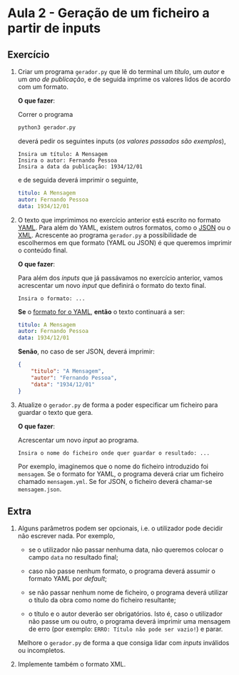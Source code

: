 # Aula 2 - Geração de um ficheiro a partir de inputs

## Exercício

1. Criar um programa `gerador.py` que lê do terminal um _título_, um _autor_ e um _ano de publicação_, e de seguida imprime os valores lidos de acordo com um formato.
   
   **O que fazer**:
   
   Correr o programa
   
   ```bash
   python3 gerador.py
   ```
   
   deverá pedir os seguintes inputs (*os valores passados são exemplos*),
   
   ```
   Insira um título: A Mensagem
   Insira o autor: Fernando Pessoa
   Insira a data da publicação: 1934/12/01
   ```
   
   e de seguida deverá imprimir o seguinte,
   
   ```yaml
   titulo: A Mensagem
   autor: Fernando Pessoa
   data: 1934/12/01
   ```

2. O texto que imprimimos no exercício anterior está escrito no formato [YAML](https://yaml.org/). Para além do YAML, existem outros formatos, como o [JSON](https://www.json.org/json-en.html) ou o [XML](https://pt.wikipedia.org/wiki/XML).
   Acrescente ao programa `gerador.py` a possibilidade de escolhermos em que formato (YAML ou JSON) é que queremos imprimir o conteúdo final.
   
   **O que fazer**:
   
   Para além dos *inputs* que já passávamos no exercício anterior, vamos acrescentar um novo *input* que definirá o formato do texto final.
   
   ```
   Insira o formato: ...
   ```
   
   **Se** o <u>formato for o YAML</u>, **então** o texto continuará a ser:
   
   ```yaml
   titulo: A Mensagem
   autor: Fernando Pessoa
   data: 1934/12/01
   ```
   
   **Senão**, no caso de ser JSON, deverá imprimir:
   
   ```json
   {
       "titulo": "A Mensagem",
       "autor": "Fernando Pessoa",
       "data": "1934/12/01"
   }
   ```

3. Atualize o `gerador.py` de forma a poder especificar um ficheiro para guardar o texto que gera.
   
   **O que fazer**:
   
   Acrescentar um novo *input* ao programa.
   
   ```
   Insira o nome do ficheiro onde quer guardar o resultado: ...
   ```
   
   Por exemplo, imaginemos que o nome do ficheiro introduzido foi `mensagem`. Se o formato for YAML, o programa deverá criar um ficheiro chamado `mensagem.yml`. Se for JSON, o ficheiro deverá chamar-se `mensagem.json`.



## Extra

1. Alguns parâmetros podem ser opcionais, i.e. o utilizador pode decidir não escrever nada. Por exemplo,
   
   - se o utilizador não passar nenhuma data, não queremos colocar o campo `data` no resultado final;
   
   - caso não passe nenhum formato, o programa deverá assumir o formato YAML por *default*;
   
   - se não passar nenhum nome de ficheiro, o programa deverá utilizar o título da obra como nome do ficheiro resultante;
   
   - o título e o autor deverão ser obrigatórios. Isto é, caso o utilizador não passe um ou outro, o programa deverá imprimir uma mensagem de erro (por exemplo: `ERRO: Título não pode ser vazio!`) e parar.
   
   Melhore o `gerador.py` de forma a que consiga lidar com *inputs* inválidos ou incompletos.

2. Implemente também o formato XML.
